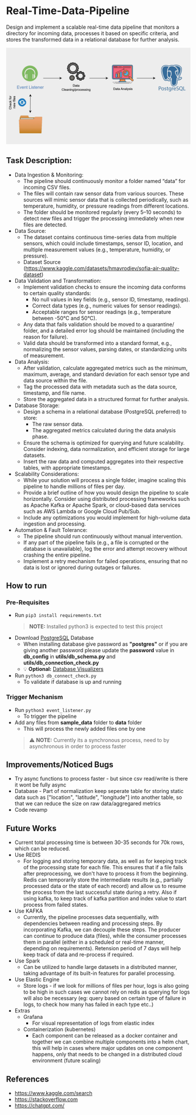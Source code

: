 # Real-Time-Data-Pipeline
Design and implement a scalable real-time data pipeline that monitors a directory for incoming data, processes it based on specific criteria, and stores the transformed data in a relational database for further analysis.

![architecture](utils/architecture_diagram.png)

## Task Description:
- Data Ingestion & Monitoring:
    - The pipeline should continuously monitor a folder named “data” for incoming CSV files.
    - The files will contain raw sensor data from various sources. These sources will mimic sensor data that is collected periodically, such as temperature, humidity, or pressure readings from different locations.
    - The folder should be monitored regularly (every 5–10 seconds) to detect new files and trigger the processing immediately when new files are detected.
- Data Source:
    - The dataset contains continuous time-series data from multiple sensors, which could include timestamps, sensor ID, location, and multiple measurement values (e.g., temperature, humidity, or pressure).
    - Dataset Source (https://www.kaggle.com/datasets/hmavrodiev/sofia-air-quality-dataset)
- Data Validation and Transformation:
    - Implement validation checks to ensure the incoming data conforms to certain quality standards:
        - No null values in key fields (e.g., sensor ID, timestamp, readings).
        - Correct data types (e.g., numeric values for sensor readings).
        - Acceptable ranges for sensor readings (e.g., temperature between -50°C and 50°C).
    - Any data that fails validation should be moved to a quarantine/ folder, and a detailed error log should be maintained (including the reason for failure).
    - Valid data should be transformed into a standard format, e.g., normalizing the sensor values, parsing dates, or standardizing units of measurement.
- Data Analysis:
    - After validation, calculate aggregated metrics such as the minimum, maximum, average, and standard deviation for each sensor type and data source within the file.
    - Tag the processed data with metadata such as the data source, timestamp, and file name.
    - Store the aggregated data in a structured format for further analysis.
- Database Storage:
    - Design a schema in a relational database (PostgreSQL preferred) to store:
        - The raw sensor data.
        - The aggregated metrics calculated during the data analysis phase.
    - Ensure the schema is optimized for querying and future scalability. Consider indexing, data normalization, and efficient storage for large datasets.
    - Insert the raw data and computed aggregates into their respective tables, with appropriate timestamps.
- Scalability Considerations:
    - While your solution will process a single folder, imagine scaling this pipeline to handle millions of files per day.
    - Provide a brief outline of how you would design the pipeline to scale horizontally. Consider using distributed processing frameworks such as Apache Kafka or Apache Spark, or cloud-based data services such as AWS Lambda or Google Cloud Pub/Sub.
    - Include any optimizations you would implement for high-volume data ingestion and processing.
- Automation & Fault Tolerance:
    - The pipeline should run continuously without manual intervention.
    - If any part of the pipeline fails (e.g., a file is corrupted or the database is unavailable), log the error and attempt recovery without crashing the entire pipeline.
    - Implement a retry mechanism for failed operations, ensuring that no data is lost or ignored during outages or failures.


## How to run
### Pre-Requisites
- Run ```pip3 install requirements.txt```
    > **NOTE:** Installed python3 is expected to test this project
- Download [PostgreSQL](https://www.postgresql.org/download) Database
    - When installing database give password as **"postgres"** or if you are giving another password please update the **password** value in **db_config** in **utils/db_schema.py** and **utils/db_connection_check.py**
    - 💡 **Optional:** [Database Visualizers](https://www.postgresql.org/ftp/pgadmin/pgadmin4/v8.13/)
- Run `python3 db_connect_check.py`
    - To validate if database is up and running

### Trigger Mechanism
- Run ```python3 event_listener.py```
    - To trigger the pipeline
- Add any files from **sample_data** folder to **data** folder
    - This will process the newly added files one by one
    > ⚠️ **NOTE:** Currently its a synchronous process, need to by asynchronous in order to process faster


## Improvements/Noticed Bugs
- Try async functions to process faster - but since csv read/write is there it wont be fully async
- Database - Part of normalization keep seperate table for storing static data such as ["location", "latitude", "longitude"] into another table, so that we can reduce the size on raw data/aggregared metrics
- Code revamp


## Future Works
- Current total processing time is between 30-35 seconds for 70k rows, which can be reduced.
- Use REDIS
    - For logging and storing temporary data, as well as for keeping track of the processing state for each file. This ensures that if a file fails after preprocessing, we don't have to process it from the beginning. Redis can temporarily store the intermediate results (e.g., partially processed data or the state of each record) and allow us to resume the process from the last successful state during a retry. Also if using kafka, to keep track of kafka partition and index value to start process from failed states.
- Use KAFKA
    - Currently, the pipeline processes data sequentially, with dependencies between reading and processing steps. By incorporating Kafka, we can decouple these steps. The producer can continue to produce data (files), while the consumer processes them in parallel (either in a scheduled or real-time manner, depending on requirements). Retension period of 7 days will help keep track of data and re-process if required.
- Use Spark
    - Can be utilized to handle large datasets in a distributed manner, taking advantage of its built-in features for parallel processing.
- Use Elastic Engine
    - Store logs - if we look for millions of files per hour, logs is also going to be high in such cases we cannot rely on redis as querying for logs will also be necessary (eg: query based on certain type of failure in logs, to check how many has failed in each type etc..)
- Extras
    - Grafana
        - For visual representation of logs from elastic index 
    - Containerization (kubernetes)
        - Each component can be released as a docker container and together we can combine multiple components into a helm chart, this will help in cases where major updates on one component happens, only that needs to be changed in a distributed cloud environment (future scaling)  

## References
- https://www.kaggle.com/search
- https://stackoverflow.com
- https://chatgpt.com/
